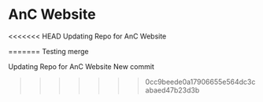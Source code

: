# AnC Website

<<<<<<< HEAD
Updating Repo for AnC Website

<!-- newCommit -->
=======
Testing merge

Updating Repo for AnC Website
New commit
>>>>>>> 0cc9beede0a17906655e564dc3cabaed47b23d3b
